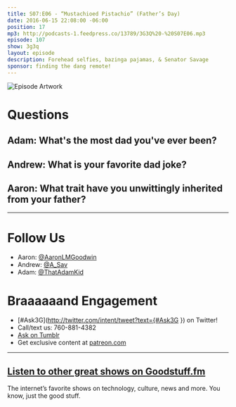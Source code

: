 ```yaml
---
title: S07:E06 - “Mustachioed Pistachio” (Father’s Day)
date: 2016-06-15 22:08:00 -06:00
position: 17
mp3: http://podcasts-1.feedpress.co/13789/3G3Q%20-%20S07E06.mp3
episode: 107
show: 3g3q
layout: episode
description: Forehead selfies, bazinga pajamas, & Senator Savage
sponsor: finding the dang remote!
---
```


![Episode Artwork][1]

# Questions

## Adam: What's the most dad you've ever been?

## Andrew: What is your favorite dad joke?

## Aaron: What trait have you unwittingly inherited from your father?

***

# Follow Us
* Aaron: [@AaronLMGoodwin](http://twitter.com/aaronlmgoodwin)
* Andrew: [@A_Sav](http://twitter.com/a_sav)
* Adam: [@ThatAdamKid](http://twitter.com/thatadamkid)

# Braaaaaand Engagement
* [#Ask3G](http://twitter.com/intent/tweet?text={#Ask3G }) on Twitter!
* Call/text us: 760-881-4382
* [Ask on Tumblr](http://3g3q.co/ask)
* Get exclusive content at [patreon.com](http://www.patreon.com/3g3q)

***

## [Listen to other great shows on Goodstuff.fm](http://goodstuff.fm/)
The internet’s favorite shows on technology, culture, news and more. You know, just the good stuff.

[1]: http://l.gdwn.co/1imEf.JPG
[2]: http://twitter.com/aaronlmgoodwin
[3]: http://twitter.com/a_sav
[4]: http://twitter.com/thatadamkid
[5]: http://3g3q.co/ask
[6]: http://www.patreon.com/3g3q
[7]: http://goodstuff.fm/3g3q/
